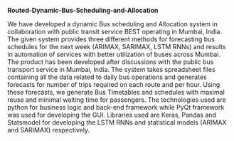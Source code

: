 **Routed-Dynamic-Bus-Scheduling-and-Allocation**

We have developed a dynamic Bus scheduling and Allocation system in collaboration with public transit service BEST operating in Mumbai, India. The given system provides three different methods for forecasting bus schedules for the next week (ARIMAX, SARIMAX, LSTM RNNs) and results in automation of services with better utilization of buses across Mumbai. The product has been developed after discussions with the public bus transport service in Mumbai, India. The system takes spreadsheet files containing all the data related to daily bus operations and generates forecasts for number of trips required on each route and per hour. Using these forecasts, we generate Bus Timetables and schedules with maximal reuse and minimal waiting time for passengers. The technologies used are python for business logic and back-end framework while PyQt framework was used for developing the GUI. Libraries used are Keras, Pandas and Statsmodel for developing the LSTM RNNs and statistical models (ARIMAX and SARIMAX) respectively.
